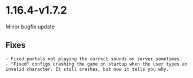 # 1.16.4-v1.7.2
Minor bugfix update

## Fixes
	- Fixed portals not playing the correct sounds on server sometimes
	- "Fixed" configs crashing the game on startup when the user types an invalid character. It still crashes, but now it tells you why.